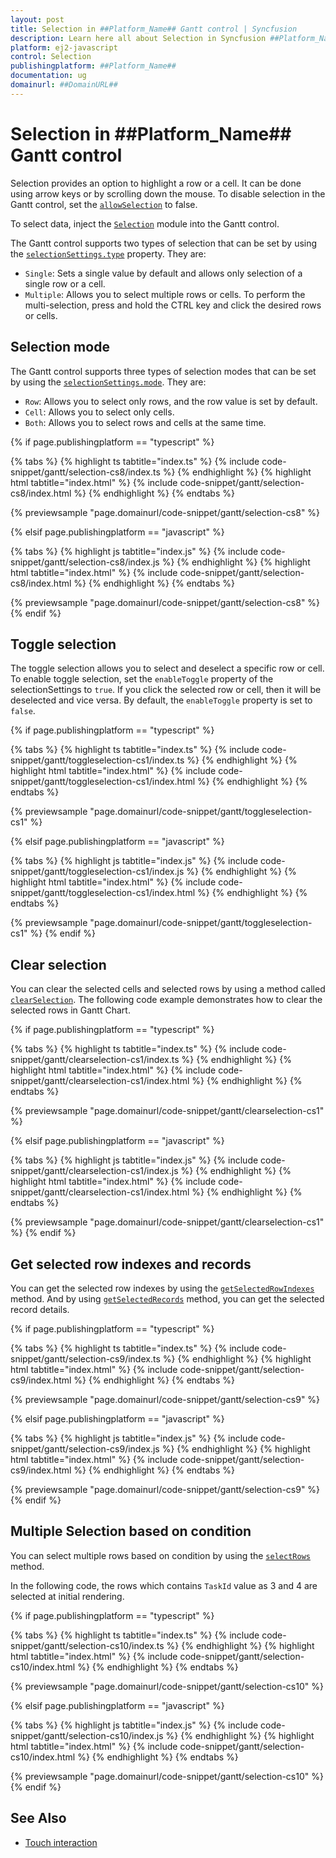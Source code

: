 ```yaml
---
layout: post
title: Selection in ##Platform_Name## Gantt control | Syncfusion
description: Learn here all about Selection in Syncfusion ##Platform_Name## Gantt control of Syncfusion Essential JS 2 and more.
platform: ej2-javascript
control: Selection 
publishingplatform: ##Platform_Name##
documentation: ug
domainurl: ##DomainURL##
---
```


# Selection in ##Platform_Name## Gantt control

Selection provides an option to highlight a row or a cell. It can be done using arrow keys or by scrolling down the mouse. To disable selection in the Gantt control, set the [`allowSelection`](../../api/gantt/#allowselection) to false.

To select data, inject the [`Selection`](../../api/gantt/#selectionmodule) module into the Gantt control.

The Gantt control supports two types of selection that can be set by using the [`selectionSettings.type`](../../api/gantt/selectionSettings/#type) property. They are:

* `Single`: Sets a single value by default and allows only selection of a single row or a cell.
* `Multiple`: Allows you to select multiple rows or cells. To perform the multi-selection, press and hold the CTRL key and click the desired rows or cells.

## Selection mode

The Gantt control supports three types of selection modes that can be set by using the [`selectionSettings.mode`](../../api/gantt/selectionSettings/#mode). They are:

* `Row`: Allows you to select only rows, and the row value is set by default.
* `Cell`: Allows you to select only cells.
* `Both`: Allows you to select rows and cells at the same time.

{% if page.publishingplatform == "typescript" %}

 {% tabs %}
{% highlight ts tabtitle="index.ts" %}
{% include code-snippet/gantt/selection-cs8/index.ts %}
{% endhighlight %}
{% highlight html tabtitle="index.html" %}
{% include code-snippet/gantt/selection-cs8/index.html %}
{% endhighlight %}
{% endtabs %}
        
{% previewsample "page.domainurl/code-snippet/gantt/selection-cs8" %}

{% elsif page.publishingplatform == "javascript" %}

{% tabs %}
{% highlight js tabtitle="index.js" %}
{% include code-snippet/gantt/selection-cs8/index.js %}
{% endhighlight %}
{% highlight html tabtitle="index.html" %}
{% include code-snippet/gantt/selection-cs8/index.html %}
{% endhighlight %}
{% endtabs %}

{% previewsample "page.domainurl/code-snippet/gantt/selection-cs8" %}
{% endif %}

## Toggle selection

The toggle selection allows you to select and deselect a specific row or cell. To enable toggle selection, set the `enableToggle` property of the selectionSettings to `true`. If you click the selected row or cell, then it will be deselected and vice versa. By default, the `enableToggle` property is set to `false`.

{% if page.publishingplatform == "typescript" %}

 {% tabs %}
{% highlight ts tabtitle="index.ts" %}
{% include code-snippet/gantt/toggleselection-cs1/index.ts %}
{% endhighlight %}
{% highlight html tabtitle="index.html" %}
{% include code-snippet/gantt/toggleselection-cs1/index.html %}
{% endhighlight %}
{% endtabs %}
        
{% previewsample "page.domainurl/code-snippet/gantt/toggleselection-cs1" %}

{% elsif page.publishingplatform == "javascript" %}

{% tabs %}
{% highlight js tabtitle="index.js" %}
{% include code-snippet/gantt/toggleselection-cs1/index.js %}
{% endhighlight %}
{% highlight html tabtitle="index.html" %}
{% include code-snippet/gantt/toggleselection-cs1/index.html %}
{% endhighlight %}
{% endtabs %}

{% previewsample "page.domainurl/code-snippet/gantt/toggleselection-cs1" %}
{% endif %}

## Clear selection

You can clear the selected cells and selected rows by using a method called [`clearSelection`](../../api/gantt/#clearselection). The following code example demonstrates how to clear the selected rows in Gantt Chart.

{% if page.publishingplatform == "typescript" %}

 {% tabs %}
{% highlight ts tabtitle="index.ts" %}
{% include code-snippet/gantt/clearselection-cs1/index.ts %}
{% endhighlight %}
{% highlight html tabtitle="index.html" %}
{% include code-snippet/gantt/clearselection-cs1/index.html %}
{% endhighlight %}
{% endtabs %}
        
{% previewsample "page.domainurl/code-snippet/gantt/clearselection-cs1" %}

{% elsif page.publishingplatform == "javascript" %}

{% tabs %}
{% highlight js tabtitle="index.js" %}
{% include code-snippet/gantt/clearselection-cs1/index.js %}
{% endhighlight %}
{% highlight html tabtitle="index.html" %}
{% include code-snippet/gantt/clearselection-cs1/index.html %}
{% endhighlight %}
{% endtabs %}

{% previewsample "page.domainurl/code-snippet/gantt/clearselection-cs1" %}
{% endif %}

## Get selected row indexes and records

You can get the selected row indexes by using the [`getSelectedRowIndexes`](../api/gantt/selection/#getselectedrowindexes) method. And by using [`getSelectedRecords`](../api/gantt/selection/#getSelectedRecords) method, you can get the selected record details.

{% if page.publishingplatform == "typescript" %}

 {% tabs %}
{% highlight ts tabtitle="index.ts" %}
{% include code-snippet/gantt/selection-cs9/index.ts %}
{% endhighlight %}
{% highlight html tabtitle="index.html" %}
{% include code-snippet/gantt/selection-cs9/index.html %}
{% endhighlight %}
{% endtabs %}
        
{% previewsample "page.domainurl/code-snippet/gantt/selection-cs9" %}

{% elsif page.publishingplatform == "javascript" %}

{% tabs %}
{% highlight js tabtitle="index.js" %}
{% include code-snippet/gantt/selection-cs9/index.js %}
{% endhighlight %}
{% highlight html tabtitle="index.html" %}
{% include code-snippet/gantt/selection-cs9/index.html %}
{% endhighlight %}
{% endtabs %}

{% previewsample "page.domainurl/code-snippet/gantt/selection-cs9" %}
{% endif %}

## Multiple Selection based on condition

You can select multiple rows based on condition by using the [`selectRows`](../../api/gantt/#selectrows) method.

In the following code, the rows which contains `TaskId` value as 3 and 4 are selected at initial rendering.

{% if page.publishingplatform == "typescript" %}

 {% tabs %}
{% highlight ts tabtitle="index.ts" %}
{% include code-snippet/gantt/selection-cs10/index.ts %}
{% endhighlight %}
{% highlight html tabtitle="index.html" %}
{% include code-snippet/gantt/selection-cs10/index.html %}
{% endhighlight %}
{% endtabs %}
        
{% previewsample "page.domainurl/code-snippet/gantt/selection-cs10" %}

{% elsif page.publishingplatform == "javascript" %}

{% tabs %}
{% highlight js tabtitle="index.js" %}
{% include code-snippet/gantt/selection-cs10/index.js %}
{% endhighlight %}
{% highlight html tabtitle="index.html" %}
{% include code-snippet/gantt/selection-cs10/index.html %}
{% endhighlight %}
{% endtabs %}

{% previewsample "page.domainurl/code-snippet/gantt/selection-cs10" %}
{% endif %}

## See Also

* [Touch interaction](./touch-interaction/#selection)